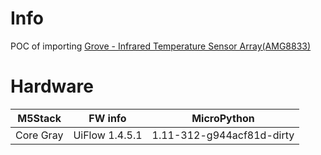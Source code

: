 # Info
POC of importing [Grove - Infrared Temperature Sensor Array(AMG8833)](http://wiki.seeedstudio.com/Grove-Infrared_Temperature_Sensor_Array-AMG8833/)


# Hardware
                    
M5Stack       | FW info        | MicroPython
------------- | -------------  |-------------
Core Gray     | UiFlow 1.4.5.1 | 1.11-312-g944acf81d-dirty
